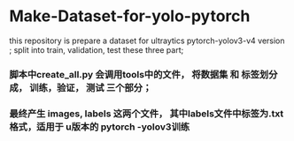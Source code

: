# Make-Dataset-for-yolo-pytorch
this  repository is  prepare   a  dataset   for   ultraytics pytorch-yolov3-v4 version ;
split into  train, validation, test  these three  part;

###  脚本中create_all.py 会调用tools中的文件， 将数据集 和 标签划分成，  训练，验证， 测试 三个部分；
###  最终产生 images, labels 这两个文件， 其中labels文件中标签为.txt 格式，适用于 u版本的 pytorch -yolov3训练
